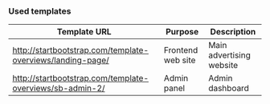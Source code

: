 ### Used templates

Template URL | Purpose | Description
------------ | ------- | -----------
http://startbootstrap.com/template-overviews/landing-page/ | Frontend web site | Main advertising website
http://startbootstrap.com/template-overviews/sb-admin-2/ | Admin panel | Admin dashboard